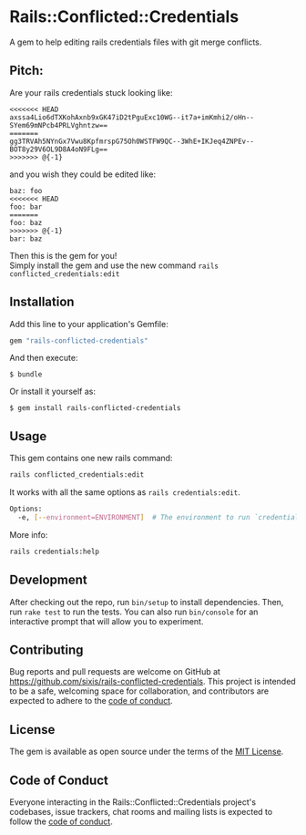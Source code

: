 # Rails::Conflicted::Credentials

A gem to help editing rails credentials files with git merge conflicts.

## Pitch:

Are your rails credentials stuck looking like:
```
<<<<<<< HEAD
axssa4Lio6dTXKohAxnb9xGK47iD2tPguExc10WG--it7a+imKmhi2/oHn--SYem69mNPcb4PRLVghntzw==
=======
gg3TRVAh5NYnGx7Vwu8KpfmrspG75Oh0WSTFW9QC--3WhE+IKJeq4ZNPEv--BOT8y29V6OL9D8A4oN9FLg==
>>>>>>> @{-1}
```

and you wish they could be edited like:
```
baz: foo
<<<<<<< HEAD
foo: bar
=======
foo: baz
>>>>>>> @{-1}
bar: baz
```

Then this is the gem for you!  
Simply install the gem and use the new command `rails conflicted_credentials:edit`

## Installation

Add this line to your application's Gemfile:
```ruby
gem "rails-conflicted-credentials"
```
And then execute:

    $ bundle

Or install it yourself as:

    $ gem install rails-conflicted-credentials

## Usage

This gem contains one new rails command:

```bash
rails conflicted_credentials:edit
```

It works with all the same options as `rails credentials:edit`.
```bash
Options:
  -e, [--environment=ENVIRONMENT]  # The environment to run `credentials` in (e.g. test / development / production).
```

More info:
```bash
rails credentials:help
```

## Development

After checking out the repo, run `bin/setup` to install dependencies. Then, run `rake test` to run the tests. You can also run `bin/console` for an interactive prompt that will allow you to experiment.

## Contributing

Bug reports and pull requests are welcome on GitHub at https://github.com/sixis/rails-conflicted-credentials. This project is intended to be a safe, welcoming space for collaboration, and contributors are expected to adhere to the [code of conduct](https://github.com/sixis/rails-conflicted-credentials/blob/master/CODE_OF_CONDUCT.md).

## License

The gem is available as open source under the terms of the [MIT License](https://opensource.org/licenses/MIT).

## Code of Conduct

Everyone interacting in the Rails::Conflicted::Credentials project's codebases, issue trackers, chat rooms and mailing lists is expected to follow the [code of conduct](https://github.com/sixis/rails-conflicted-credentials/blob/master/CODE_OF_CONDUCT.md).
